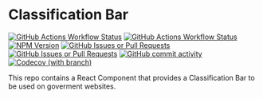 # Classification Bar
[![GitHub Actions Workflow Status](https://img.shields.io/github/actions/workflow/status/192-support-squadron/classification-bar/main.yml?branch=dev&style=for-the-badge&logo=github&label=dev-Build&link=https%3A%2F%2Fgithub.com%2F192-Support-Squadron%2Fclassification-bar%2Factions%3Fquery%3Dbranch%253Adev)](https://github.com/192-Support-Squadron/classification-bar/actions?query=branch%3Adev)
[![GitHub Actions Workflow Status](https://img.shields.io/github/actions/workflow/status/192-support-squadron/classification-bar/main.yml?branch=main&style=for-the-badge&logo=github&label=main-Build&link=https%3A%2F%2Fgithub.com%2F192-Support-Squadron%2Fclassification-bar%2Factions%3Fquery%3Dbranch%253Adev)](https://github.com/192-Support-Squadron/classification-bar/actions?query=branch%3Amain)
[![NPM Version](https://img.shields.io/npm/v/%40192-cf%2Fclassification-bar?registry_uri=https%3A%2F%2Fregistry.npmjs.com&style=for-the-badge&logo=npm&link=https%3A%2F%2Fwww.npmjs.com%2Fpackage%2F%40192-cf%2Fclassification-bar)](https://www.npmjs.com/package/@192-cf/classification-bar)
[![GitHub Issues or Pull Requests](https://img.shields.io/github/issues/192-support-squadron/classification-bar?style=for-the-badge&logo=GitHub&link=https%3A%2F%2Fgithub.com%2F192-Support-Squadron%2Fclassification-bar%2Fissues)](https://github.com/192-Support-Squadron/classification-bar/issues)
[![GitHub Issues or Pull Requests](https://img.shields.io/github/issues-pr/192-support-squadron/classification-bar?style=for-the-badge&logo=GitHub&link=https%3A%2F%2Fgithub.com%2F192-Support-Squadron%2Fclassification-bar%2Fpulls)](https://github.com/192-Support-Squadron/classification-bar/pulls)
[![GitHub commit activity](https://img.shields.io/github/commit-activity/t/192-support-squadron/classification-bar?style=for-the-badge&logo=GitHub&label=dev-commits)](https://github.com/192-Support-Squadron/classification-bar/commits/dev/)
[![Codecov (with branch)](https://img.shields.io/codecov/c/github/192-support-squadron/classification-bar/dev?style=for-the-badge&logo=Codecov)](https://app.codecov.io/gh/192-Support-Squadron/classification-bar)

This repo contains a React Component that provides a Classification Bar to be used on goverment websites.